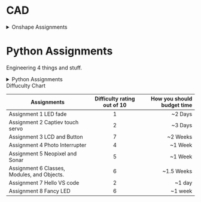 # CAD
<details>
  <summary>Onshape Assignments</summary>
<details>
<summary>CASTER</summary>
<details>
<summary>Part 1 - Base</summary>

  <p align="center">
  <img width="300" src="https://github.com/JordanHiggins777/Onshape/blob/main/Base.jpg">
</p>
</details>
  <details>
<summary>Part 2 - Mount</summary>
      <p align="center">
  <img width="300" src="https://github.com/JordanHiggins777/Onshape/blob/main/Mount.jpg">
</p>
</details>
  <details>
<summary>Part 3 - Fork</summary>

          
  <img width="300" src="https://github.com/JordanHiggins777/Onshape/blob/main/Fork.jpg">
</p>
</details>
  <details>
<summary>Part 4 - Tire</summary>
          <p align="center">
  <img width="300" src="https://github.com/JordanHiggins777/Onshape/blob/main/Wheel.jpg">
</p>
</details>
  <details>
<summary>Part 5 - Wheel</summary>
          <p align="center">
  <img width="300" src="https://github.com/JordanHiggins777/Onshape/blob/main/Wheel2.jpg">
</p>
</details>
    <details>
<summary>Parts 6-9 Axle, Collar, Bearings</summary>
          <p align="center">
  <img width="300" src="https://github.com/JordanHiggins777/Onshape/blob/main/Axle.jpg">
</p>         
      <p align="center">
  <img width="200" src="https://github.com/JordanHiggins777/Onshape/blob/main/Bearing.jpg">
</p>
</details>
    <details>
<summary>Sub-Assembly</summary>
          <p align="center">
  <img width="300" src="https://github.com/JordanHiggins777/Onshape/blob/main/Sub_Assem.jpg">
</p>
</details>
   <details>
<summary>Final Caster Assembly</summary>
          <p align="center">
  <img width="300" src="https://github.com/JordanHiggins777/Onshape/blob/main/Final_Assem.jpg">
</p>
</details>
</details>
   <details>
<summary>Onshape Challenge</summary>
This is a dropdown with text!
</details>
   <details>
<summary>Dorothy's Dowel Pins</summary>
          <p align="center">
  <img width="300" src="https://github.com/JordanHiggins777/Onshape/blob/main/Frame.jpg">
</p>
</details>
</p>
</details>


# Python Assignments
Engineering 4 things and stuff.
<details>
<summary>Python Assignments</summary>
<details>
<summary>Hello PI</summary>

## Objective: 
Power up my Rasperry PI then wrtie a program that spits out "Hello World!" 10 times.
## Prossess:
Given this was the first assignment of the year the actual prossess of writing the code and powering on my Pi were very simple given Dr.Sheilds had given a step by step tutorial(LINK: https://youtu.be/FFUm7omFLUE) on how to do the assignment.
## Code Explanation: 
All this assignment is, is 2 lines of code
```
for i in range(0,10):          ## this sets the amount of times the loop runs for in this case its 10 times.
	print("Hello, World!")      ##this prints any statment in the quotations.
```
## Problems and Solutions:
## Diagram:
## Reflection: 
While this assignment is by far the simplest it may have taken the most time out of any. With the transition to at home engineering and the fact Ive never used a raspberry PI didnt help. 
## Resources

</p>
</details>
  <details>
<summary>Get the Pi online</summary>
            
## Objective: 
Make a Engineering 4 notebook in GitHub.
## Prossess:
This was another assignment that was provided a youtube video as a resorce(LINK:https://www.youtube.com/watch?v=9IpcrxeftwE&feature=emb_title).Getting the PI online was a bit difficult for me personaly because of my pi disintegrating the SD cards it came in contact with, thus I had to get a new PI in person and that was a prossess in itself because this is 2020 and getting sheadules to match up is a nightmare. regardless i eventually got the new PI online and a engineering 4 notebook up. The hardest part of the actual assignment was this one glitch where it didnt reconize my account, I just shoutdown the pi and tried again. My guess is this just came down to a typo error. Other then that i had no problemsi
## Code Explanation:
N/A whoops no code.
## Problems and Solutions:
#### Problem 1:
My pi disintegrating the SD cards it came in contact with
#### Solution 1: 
Get a new PI

#### Problem 2:
The .conf command does not reconize your account
#### Solution 2: 
Restart from the begining it was probly a typing error(It was for me)

## Diagram/Picture:
N/A
## Reflection:
Given you are reading this I did eventually get this assignment done.  
## Resources:

</p>
</details>
  <details>
<summary>Python Assignment 0: Hello Python/Dice Roller  </summary>
            
## Objective:
## Prossess:
## Code Explanation:
## Problems and Solutions:
## Diagram:
## Reflection: 
</p>
</details>
<details>
<summary>Python Assignment 1: Calculator  </summary>
              
## Objective:
## Prossess:
## Code Explanation:
## Problems and Solutions:
## Diagram:
## Reflection:
</p>
</details>
  <details>
<summary>Python Assignment 2: Quadratic Solver  </summary>
      Space to write 
</p>
</details>
  <details>
<summary>Python Assignment 3: Strings and Loops  </summary>

         
  Space to write 
</p>
</details>
</details>
<summary> Diffuculty Chart </summary>

| Assignments        | Difficulty rating out of 10 | How you should budget time  |
| ------------- |:-------------:| -----:|
| Assignment 1 LED fade    | 1 | ~2 Days |
| Assignment 2 Captiev touch servo    | 2      |  ~3 Days |
| Assignment 3 LCD and Button | 7      |    ~2 Weeks |
| Assignment 4 Photo Interrupter | 4      |   ~1 Week|
| Assignment 5 Neopixel and Sonar | 5      |    ~1 Week |
| Assignment 6 Classes, Modules, and Objects. | 6    |  ~1.5 Weeks   |
| Assignment 7 Hello VS code |  2     |    ~1 day |
| Assignment 8 Fancy LED     | 6      |   ~1 week |

</p>
</details>
